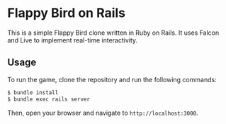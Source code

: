 # Flappy Bird on Rails

This is a simple Flappy Bird clone written in Ruby on Rails. It uses Falcon and Live to implement real-time interactivity.

## Usage

To run the game, clone the repository and run the following commands:

```bash
$ bundle install
$ bundle exec rails server
```

Then, open your browser and navigate to `http://localhost:3000`.
